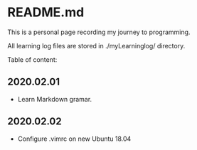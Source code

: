 # README.md 
This is a personal page recording my journey to programming.

All learning log files are stored in ./myLearninglog/ directory.   

Table of content:
## 2020.02.01
- Learn Markdown gramar.
## 2020.02.02
- Configure .vimrc on new Ubuntu 18.04
